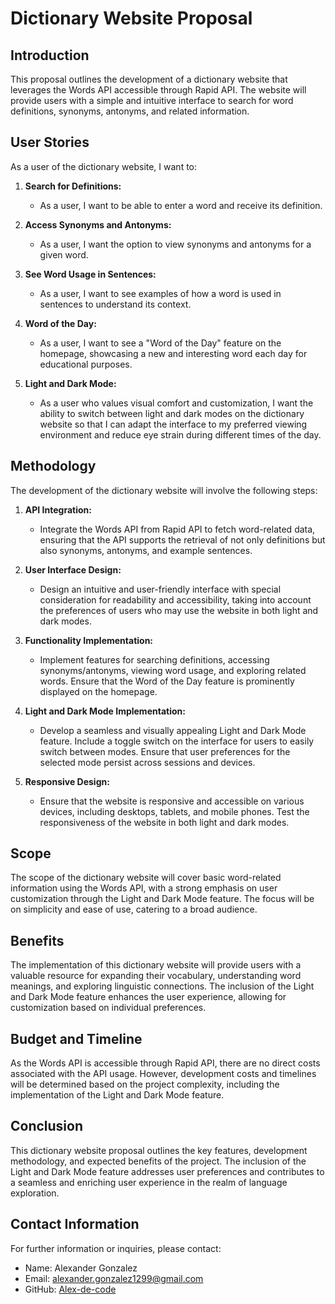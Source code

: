 # Dictionary Website Proposal

## Introduction
This proposal outlines the development of a dictionary website that leverages the Words API accessible through Rapid API. The website will provide users with a simple and intuitive interface to search for word definitions, synonyms, antonyms, and related information.

## User Stories
As a user of the dictionary website, I want to:

1. **Search for Definitions:**
   - As a user, I want to be able to enter a word and receive its definition.

2. **Access Synonyms and Antonyms:**
   - As a user, I want the option to view synonyms and antonyms for a given word.

3. **See Word Usage in Sentences:**
   - As a user, I want to see examples of how a word is used in sentences to understand its context.

4. **Word of the Day:**
   - As a user, I want to see a "Word of the Day" feature on the homepage, showcasing a new and interesting word each day for educational purposes.

5. **Light and Dark Mode:**
   - As a user who values visual comfort and customization, I want the ability to switch between light and dark modes on the dictionary website so that I can adapt the interface to my preferred viewing environment and reduce eye strain during different times of the day.

## Methodology
The development of the dictionary website will involve the following steps:

1. **API Integration:**
   - Integrate the Words API from Rapid API to fetch word-related data, ensuring that the API supports the retrieval of not only definitions but also synonyms, antonyms, and example sentences.

2. **User Interface Design:**
   - Design an intuitive and user-friendly interface with special consideration for readability and accessibility, taking into account the preferences of users who may use the website in both light and dark modes.

3. **Functionality Implementation:**
   - Implement features for searching definitions, accessing synonyms/antonyms, viewing word usage, and exploring related words. Ensure that the Word of the Day feature is prominently displayed on the homepage.

4. **Light and Dark Mode Implementation:**
   - Develop a seamless and visually appealing Light and Dark Mode feature. Include a toggle switch on the interface for users to easily switch between modes. Ensure that user preferences for the selected mode persist across sessions and devices.

5. **Responsive Design:**
   - Ensure that the website is responsive and accessible on various devices, including desktops, tablets, and mobile phones. Test the responsiveness of the website in both light and dark modes.

## Scope
The scope of the dictionary website will cover basic word-related information using the Words API, with a strong emphasis on user customization through the Light and Dark Mode feature. The focus will be on simplicity and ease of use, catering to a broad audience.

## Benefits
The implementation of this dictionary website will provide users with a valuable resource for expanding their vocabulary, understanding word meanings, and exploring linguistic connections. The inclusion of the Light and Dark Mode feature enhances the user experience, allowing for customization based on individual preferences.

## Budget and Timeline
As the Words API is accessible through Rapid API, there are no direct costs associated with the API usage. However, development costs and timelines will be determined based on the project complexity, including the implementation of the Light and Dark Mode feature.

## Conclusion
This dictionary website proposal outlines the key features, development methodology, and expected benefits of the project. The inclusion of the Light and Dark Mode feature addresses user preferences and contributes to a seamless and enriching user experience in the realm of language exploration.

## Contact Information
For further information or inquiries, please contact:
- Name: Alexander Gonzalez
- Email: [alexander.gonzalez1299@gmail.com](alexander.gonzalez1299@gmail.com)
- GitHub: [Alex-de-code](https://github.com/Alex-de-code) 
